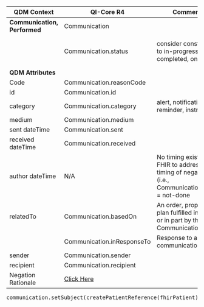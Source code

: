 <table class="grid">
  <thead>
    <tr>
      <th><strong>QDM Context</strong></th>
      <th><strong>QI-Core R4</strong></th>
      <th><strong>Comments</strong></th>
      <th><strong>Conversion</strong></th>
    </tr>
  </thead>
  <tbody>
    <tr>
      <td><strong>Communication, Performed</strong></td>
      <td>Communication</td>
      <td>&nbsp;</td>
      <td>&nbsp;</td>
    </tr>
    <tr>
      <td>&nbsp;</td>
      <td>Communication.status</td>
      <td>consider constraining to in-progress, completed, on-hold</td>
      <td>If negation rationale is present set to `Communication.CommunicationStatus.NOTDONE` otherwise set to 
     ` Communication.CommunicationStatus.UNKNOWN`</td>
    </tr>
    <tr>
      <td><strong>QDM Attributes</strong></td>
      <td>&nbsp;</td>
      <td>&nbsp;</td>
      <td>&nbsp;</td>
    </tr>
    <tr>
      <td>Code</td>
      <td>Communication.reasonCode</td>
      <td>&nbsp;</td>
      <td>qdmDataElement.getDataElementCodes()</td>
    </tr>
    <tr>
      <td>id</td>
      <td>Communication.id</td>
      <td>&nbsp;</td>
      <td>qdmDataElement.get_id()</td>
    </tr>
    <tr>
      <td>category</td>
      <td>Communication.category</td>
      <td>alert, notification, reminder, instruction</td>
      <td>qdmDataElement.getCategory()</td>
    </tr>
    <tr>
      <td>medium</td>
      <td>Communication.medium</td>
      <td>&nbsp;</td>
      <td>qdmDataElement.getMedium()</td>
    </tr>
    <tr>
      <td>sent dateTime</td>
      <td>Communication.sent</td>
      <td>&nbsp;</td>
      <td>qdmDataElement.getSentDatetime()</td>
    </tr>
    <tr>
      <td>received dateTime</td>
      <td>Communication.received</td>
      <td>&nbsp;</td>
      <td>qdmDataElement.getReceivedDatetime()</td>
    </tr>
    <tr>
      <td>author dateTime</td>
      <td>N/A</td>
      <td>No timing exists in FHIR to address timing of negation (i.e., Communication.status = not-done</td>
      <td>&nbsp;</td>
    </tr>
    <tr>
      <td>relatedTo</td>
      <td>Communication.basedOn</td>
      <td>An order, proposal or plan fulfilled in whole or in part by this Communication.</td>
      <td>qdmDataElement.getRelatedTo()</td>
    </tr>
    <tr>
      <td>&nbsp;</td>
      <td>Communication.inResponseTo</td>
      <td>Response to a communication</td>
      <td>&nbsp;</td>
    </tr>
    <tr>
      <td>sender</td>
      <td>Communication.sender</td>
      <td>&nbsp;</td>
      <td>qdmDataElement.getSender()</td>
    </tr>
    <tr>
      <td>recipient</td>
      <td>Communication.recipient</td>
      <td>&nbsp;</td>
      <td>qdmDataElement.getRecipient()</td>
    </tr>
    <tr>
      <td>Negation Rationale</td>
      <td><a href="http://hl7.org/fhir/us/qicore/qdm-to-qicore.html#871-communication-performed"> Click Here</a></td>
      <td>&nbsp;</td>
      <td>&nbsp;</td>
    </tr>
  </tbody>
</table>

<pre>
communication.setSubject(createPatientReference(fhirPatient));
</pre>